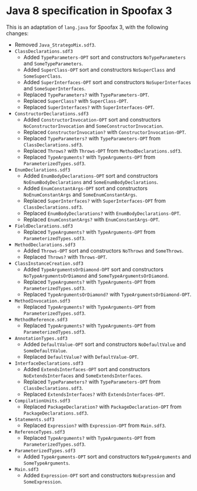 # Java 8 specification in Spoofax 3
This is an adaptation of `lang.java` for Spoofax 3, with the following changes:

- Removed `Java_StrategoMix.sdf3`.
- `ClassDeclarations.sdf3`
    - Added `TypeParameters-OPT` sort and constructors `NoTypeParameters` and `SomeTypeParameters`.
    - Added `SuperClass-OPT` sort and constructors `NoSuperClass` and `SomeSuperClass`.
    - Added `SuperInterfaces-OPT` sort and constructors `NoSuperInterfaces` and `SomeSuperInterfaces`.
    - Replaced `TypeParameters?` with `TypeParameters-OPT`.
    - Replaced `SuperClass?` with `SuperClass-OPT`.
    - Replaced `SuperInterfaces?` with `SuperInterfaces-OPT`.
- `ConstructorDeclarations.sdf3`
    - Added `ConstructorInvocation-OPT` sort and constructors `NoConstructorInvocation` and `SomeConstructorInvocation`.
    - Replaced `ConstructorInvocation?` with `ConstructorInvocation-OPT`.
    - Replaced `TypeParameters?` with `TypeParameters-OPT` from `ClassDeclarations.sdf3`.
    - Replaced `Throws?` with `Throws-OPT` from `MethodDeclarations.sdf3`.
    - Replaced `TypeArguments?` with `TypeArguments-OPT` from `ParameterizedTypes.sdf3`.
- `EnumDeclarations.sdf3`
    - Added `EnumBodyDeclarations-OPT` sort and constructors `NoEnumBodyDeclarations` and `SomeEnumBodyDeclarations`.
    - Added `EnumConstantArgs-OPT` sort and constructors `NoEnumConstantArgs` and `SomeEnumConstantArgs`.
    - Replaced `SuperInterfaces?` with `SuperInterfaces-OPT` from `ClassDeclarations.sdf3`.
    - Replaced `EnumBodyDeclarations?` with `EnumBodyDeclarations-OPT`.
    - Replaced `EnumConstantArgs?` with `EnumConstantArgs-OPT`.
- `FieldDeclarations.sdf3`
    - Replaced `TypeArguments?` with `TypeArguments-OPT` from `ParameterizedTypes.sdf3`.
- `MethodDeclarations.sdf3`
    - Added `Throws-OPT` sort and constructors `NoThrows` and `SomeThrows`.
    - Replaced `Throws?` with `Throws-OPT`.
- `ClassInstanceCreation.sdf3`
    - Added `TypeArgumentsOrDiamond-OPT` sort and constructors `NoTypeArgumentsOrDiamond` and `SomeTypeArgumentsOrDiamond`.
    - Replaced `TypeArguments?` with `TypeArguments-OPT` from `ParameterizedTypes.sdf3`.
    - Replaced `TypeArgumentsOrDiamond?` with `TypeArgumentsOrDiamond-OPT`.
- `MethodInvocation.sdf3`
    - Replaced `TypeArguments?` with `TypeArguments-OPT` from `ParameterizedTypes.sdf3`.
- `MethodReference.sdf3`
    - Replaced `TypeArguments?` with `TypeArguments-OPT` from `ParameterizedTypes.sdf3`.
- `AnnotationTypes.sdf3`
    - Added `DefaultValue-OPT` sort and constructors `NoDefaultValue` and `SomeDefaultValue`.
    - Replaced `DefaultValue?` with `DefaultValue-OPT`.
- `InterfaceDeclarations.sdf3`
    - Added `ExtendsInterfaces-OPT` sort and constructors `NoExtendsInterfaces` and `SomeExtendsInterfaces`.
    - Replaced `TypeParameters?` with `TypeParameters-OPT` from `ClassDeclarations.sdf3`.
    - Replaced `ExtendsInterfaces?` with `ExtendsInterfaces-OPT`.
- `CompilationUnits.sdf3`
    - Replaced `PackageDeclaration?` with `PackageDeclaration-OPT` from `PackageDeclarations.sdf3`.
- `Statements.sdf3`
    - Replaced `Expression?` with `Expression-OPT` from `Main.sdf3`.
- `ReferenceTypes.sdf3`
    - Replaced `TypeArguments?` with `TypeArguments-OPT` from `ParameterizedTypes.sdf3`.
- `ParameterizedTypes.sdf3`
    - Added `TypeArguments-OPT` sort and constructors `NoTypeArguments` and `SomeTypeArguments`.
- `Main.sdf3`
    - Added `Expression-OPT` sort and constructors `NoExpression` and `SomeExpression`.